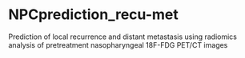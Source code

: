 # NPCprediction_recu-met
Prediction of local recurrence and distant metastasis using radiomics analysis of pretreatment nasopharyngeal 18F-FDG PET/CT images
